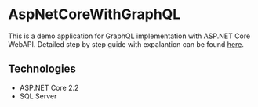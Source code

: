 # AspNetCoreWithGraphQL

This is a demo application for GraphQL implementation with ASP.NET Core WebAPI.
Detailed step by step guide with expalantion can be found [here](https://dev.to/dynamicanupam/build-an-api-in-net-core-with-graphql-40lk).

## Technologies
+ ASP.NET Core 2.2
+ SQL Server 




